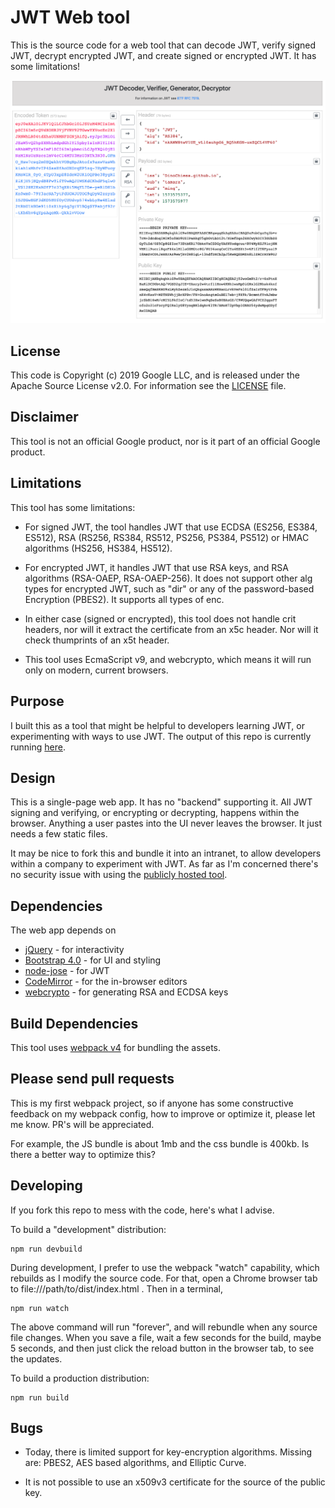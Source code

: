 # JWT Web tool

This is the source code for a web tool that can decode JWT, verify signed JWT,
decrypt encrypted JWT, and create signed or encrypted JWT. It has some
limitations!

![screengrab](images/screenshot-20191112-082746.png)

## License

This code is Copyright (c) 2019 Google LLC, and is released under the Apache Source License v2.0. For information see the [LICENSE](LICENSE) file.

## Disclaimer

This tool is not an official Google product, nor is it part of an official Google product.

## Limitations

This tool has some limitations:
 - For signed JWT, the tool handles JWT that use ECDSA (ES256, ES384, ES512),
   RSA (RS256, RS384, RS512, PS256, PS384, PS512) or HMAC algorithms
   (HS256, HS384, HS512).

 - For encrypted JWT, it handles JWT that use RSA keys, and RSA algorithms
   (RSA-OAEP, RSA-OAEP-256). It
   does not support other alg types for encrypted JWT, such as "dir" or any of
   the password-based Encryption (PBES2). It supports all types of enc.

 - In either case (signed or encrypted), this tool does not handle crit headers,
   nor will it extract the certificate from an x5c header. Nor will it check
   thumprints of an x5t header.

 - This tool uses EcmaScript v9, and webcrypto, which means it will run only on
   modern, current browsers.

## Purpose

I built this as a tool that might be helpful to developers learning JWT, or 
experimenting with ways to use JWT.
The output of this repo is currently running [here](https://dinochiesa.github.io/jwt/).


## Design

This is a single-page web app. It has no "backend" supporting it. All JWT
signing and verifying, or encrypting or decrypting, happens within the browser.
Anything a user pastes into the UI never leaves the browser. It just needs a few
static files.

It may be nice to fork this and bundle it into an intranet, to
allow developers within a company to experiment with JWT. As far as I'm
concerned there's no security issue with using the [publicly hosted tool](https://dinochiesa.github.io/jwt/).

## Dependencies

The web app depends on
* [jQuery](https://jquery.com/) - for interactivity
* [Bootstrap 4.0](https://getbootstrap.com/) - for UI and styling
* [node-jose](https://github.com/cisco/node-jose) - for JWT
* [CodeMirror](https://codemirror.net/) - for the in-browser editors
* [webcrypto](https://developer.mozilla.org/en-US/docs/Web/API/Web_Crypto_API) - for generating RSA and ECDSA keys


## Build Dependencies

This tool uses [webpack v4](https://webpack.js.org/) for bundling the assets.


## Please send pull requests

This is my first webpack project, so if anyone has some constructive feedback on
my webpack config, how to improve or optimize it, please let me know.  PR's will be
appreciated.

For example, the JS bundle is about 1mb and the css bundle is 400kb.  Is there a
better way to optimize this?


## Developing

If you fork this repo to mess with the code, here's what I advise.

To build a "development" distribution:

```
npm run devbuild
```

During development, I prefer to use the webpack "watch" capability, which
rebuilds as I modify the source code. For that, open a Chrome browser tab to
file:///path/to/dist/index.html .  Then in a terminal,

```
npm run watch
```

The above command will run "forever", and will rebundle when any source file
changes. When you save a file, wait a few seconds for the build, maybe 5
seconds, and then just click the reload button in the browser tab, to see the
updates.


To build a production distribution:

```
npm run build
```

## Bugs

* Today, there is limited support for key-encryption algorithms. Missing are: PBES2, AES based algorithms, and Elliptic Curve.

* It is not possible to use an x509v3 certificate for the source of the public key.
